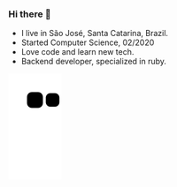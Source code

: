 ### Hi there 👋

* I live in São José, Santa Catarina, Brazil.
* Started Computer Science, 02/2020
* Love code and learn new tech.
* Backend developer, specialized in ruby.

![Snake animation](https://github.com/brenobrum/brenobrum/blob/output/github-contribution-grid-snake.svg)
